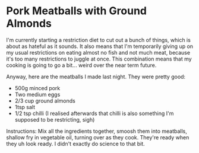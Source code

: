 # Pork Meatballs with Ground Almonds

I'm currently starting a restriction diet to cut out a bunch of things, which is about as hateful as it sounds.
It also means that I'm temporarily giving up on my usual restrictions on eating almost no fish and not much meat,
because it's too many restrictions to juggle at once.
This combination means that my cooking is going to go a bit... weird over the near term future.

Anyway, here are the meatballs I made last night. They were pretty good:

* 500g minced pork
* Two medium eggs
* 2/3 cup ground almonds
* 1tsp salt
* 1/2 tsp chilli (I realised afterwards that chilli is also something I'm supposed to be restricting, sigh)

Instructions: Mix all the ingredients together, smoosh them into meatballs, shallow fry in vegetable oil, turning over as they cook. They're ready when they uh look ready. I didn't exactly do science to that bit.
